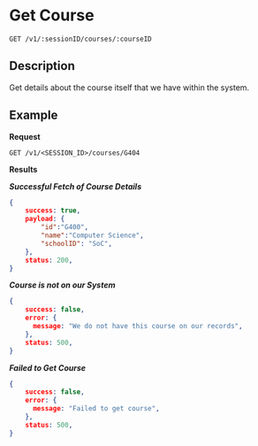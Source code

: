# Get Course

    GET /v1/:sessionID/courses/:courseID

## Description
Get details about the course itself that we have within the system.

## Example
**Request**

    GET /v1/<SESSION_ID>/courses/G404

**Results**

***Successful Fetch of Course Details***
``` json
{
    success: true,
    payload: {
        "id":"G400",
        "name":"Computer Science",
        "schoolID": "SoC",
    },
    status: 200,
}
```

***Course is not on our System***
``` json
{
    success: false,
    error: {
      message: "We do not have this course on our records",
    },
    status: 500,
}
```

***Failed to Get Course***
``` json
{
    success: false,
    error: {
      message: "Failed to get course",
    },
    status: 500,
}
```